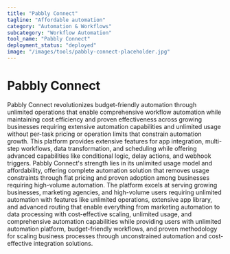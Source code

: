 ```yaml
---
title: "Pabbly Connect"
tagline: "Affordable automation"
category: "Automation & Workflows"
subcategory: "Workflow Automation"
tool_name: "Pabbly Connect"
deployment_status: "deployed"
image: "/images/tools/pabbly-connect-placeholder.jpg"
---
```


# Pabbly Connect

Pabbly Connect revolutionizes budget-friendly automation through unlimited operations that enable comprehensive workflow automation while maintaining cost efficiency and proven effectiveness across growing businesses requiring extensive automation capabilities and unlimited usage without per-task pricing or operation limits that constrain automation growth. This platform provides extensive features for app integration, multi-step workflows, data transformation, and scheduling while offering advanced capabilities like conditional logic, delay actions, and webhook triggers. Pabbly Connect's strength lies in its unlimited usage model and affordability, offering complete automation solution that removes usage constraints through flat pricing and proven adoption among businesses requiring high-volume automation. The platform excels at serving growing businesses, marketing agencies, and high-volume users requiring unlimited automation with features like unlimited operations, extensive app library, and advanced routing that enable everything from marketing automation to data processing with cost-effective scaling, unlimited usage, and comprehensive automation capabilities while providing users with unlimited automation platform, budget-friendly workflows, and proven methodology for scaling business processes through unconstrained automation and cost-effective integration solutions.
